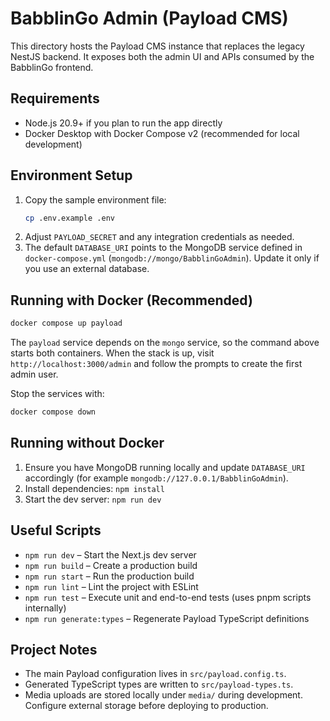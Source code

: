 # BabblinGo Admin (Payload CMS)

This directory hosts the Payload CMS instance that replaces the legacy NestJS backend. It exposes both the admin UI and APIs consumed by the BabblinGo frontend.

## Requirements

- Node.js 20.9+ if you plan to run the app directly
- Docker Desktop with Docker Compose v2 (recommended for local development)

## Environment Setup

1. Copy the sample environment file:
   ```bash
   cp .env.example .env
   ```
2. Adjust `PAYLOAD_SECRET` and any integration credentials as needed.
3. The default `DATABASE_URI` points to the MongoDB service defined in `docker-compose.yml` (`mongodb://mongo/BabblinGoAdmin`). Update it only if you use an external database.

## Running with Docker (Recommended)

```bash
docker compose up payload
```

The `payload` service depends on the `mongo` service, so the command above starts both containers. When the stack is up, visit `http://localhost:3000/admin` and follow the prompts to create the first admin user.

Stop the services with:

```bash
docker compose down
```

## Running without Docker

1. Ensure you have MongoDB running locally and update `DATABASE_URI` accordingly (for example `mongodb://127.0.0.1/BabblinGoAdmin`).
2. Install dependencies: `npm install`
3. Start the dev server: `npm run dev`

## Useful Scripts

- `npm run dev` – Start the Next.js dev server
- `npm run build` – Create a production build
- `npm run start` – Run the production build
- `npm run lint` – Lint the project with ESLint
- `npm run test` – Execute unit and end-to-end tests (uses pnpm scripts internally)
- `npm run generate:types` – Regenerate Payload TypeScript definitions

## Project Notes

- The main Payload configuration lives in `src/payload.config.ts`.
- Generated TypeScript types are written to `src/payload-types.ts`.
- Media uploads are stored locally under `media/` during development. Configure external storage before deploying to production.
